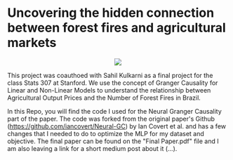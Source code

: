 # Uncovering the hidden connection between forest fires and agricultural markets

<p align="center">
  <img src="https://www.infoescola.com/wp-content/uploads/2017/05/incendio-florestal-48032821.jpg" />
</p>

This project was coauthoed with Sahil Kulkarni as a final project for the class Stats 307 at Stanford. We use the concept of Granger Causality for Linear and Non-Linear Models to understand the relationship between Agricultural Output Prices and the Number of Forest Fires in Brazil. 

In this Repo, you will find the code I used for the Neural Granger Causality part of the paper. The code was forked from the original paper's Github (https://github.com/iancovert/Neural-GC) by Ian Covert et al. and has a few changes that I needed to do to optimize the MLP for my dataset and objective. The final paper can be found on the "Final Paper.pdf" file and I am also leaving a link for a short medium post about it (...).

